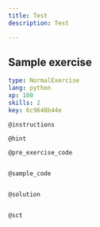 ```yaml
---
title: Test
description: Test

---
```

## Sample exercise

```yaml
type: NormalExercise
lang: python
xp: 100
skills: 2
key: 6c9648b44e
```


`@instructions`

`@hint`

`@pre_exercise_code`
```{python}

```

`@sample_code`
```{python}

```

`@solution`
```{python}

```

`@sct`
```{python}

```
